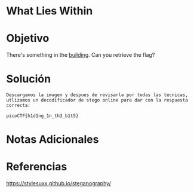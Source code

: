 #  What Lies Within
# Objetivo
There's something in the [building](https://jupiter.challenges.picoctf.org/static/011955b303f293d60c8116e6a4c5c84f/buildings.png). Can you retrieve the flag?
# Solución
```
Descargamos la imagen y despues de revisarla por todas las tecnicas, utlizamos un decodificador de stego online para dar con la respuesta correcta:

picoCTF{h1d1ng_1n_th3_b1t5}
```
# Notas Adicionales

# Referencias
https://stylesuxx.github.io/steganography/